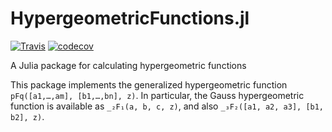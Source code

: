 # HypergeometricFunctions.jl

[![Travis](https://travis-ci.com/JuliaMath/HypergeometricFunctions.jl.svg?branch=master)](https://travis-ci.com/JuliaMath/HypergeometricFunctions.jl) [![codecov](https://codecov.io/gh/JuliaMath/HypergeometricFunctions.jl/branch/master/graph/badge.svg)](https://codecov.io/gh/JuliaMath/HypergeometricFunctions.jl)

A Julia package for calculating hypergeometric functions

This package implements the generalized hypergeometric function `pFq([a1,…,am], [b1,…,bn], z)`. In particular, the Gauss hypergeometric function is available as `_₂F₁(a, b, c, z)`, and also `_₃F₂([a1, a2, a3], [b1, b2], z)`.
